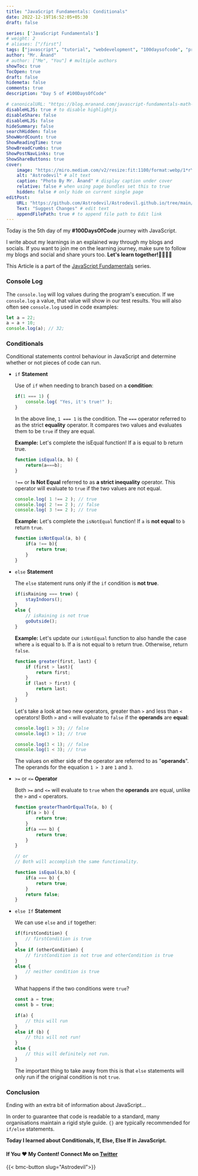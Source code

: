 ```yaml
---
title: "JavaScript Fundamentals: Conditionals"
date: 2022-12-19T16:52:05+05:30
draft: false

series: ['JavaScript Fundamentals']
# weight: 2
# aliases: ["/first"]
tags: ["javascript", "tutorial", "webdevelopment", "100daysofcode", "programming", "coding"]
author: "Mr. Ånand"
# author: ["Me", "You"] # multiple authors
showToc: true
TocOpen: true
draft: false
hidemeta: false
comments: true
description: "Day 5 of #100DaysOfCode"

# canonicalURL: "https://blog.mranand.com/javascript-fundamentals-math-object"
disableHLJS: true # to disable highlightjs
disableShare: false
disableHLJS: false
hideSummary: false
searchHidden: false
ShowWordCount: true
ShowReadingTime: true
ShowBreadCrumbs: true
ShowPostNavLinks: true
ShowShareButtons: true
cover:
    image: "https://miro.medium.com/v2/resize:fit:1100/format:webp/1*rY5Y8Wys8rsrtoyoOGuRLg.png" # image path/url
    alt: "Astrodevil" # alt text
    caption: "Photo By Mr. Ånand" # display caption under cover
    relative: false # when using page bundles set this to true
    hidden: false # only hide on current single page
editPost:
    URL: "https://github.com/Astrodevil/Astrodevil.github.io/tree/main/content"
    Text: "Suggest Changes" # edit text
    appendFilePath: true # to append file path to Edit link
---
```


Today is the 5th day of my **#100DaysOfCode** journey with JavaScript.

I write about my learnings in an explained way through my blogs and socials. If you want to join me on the learning journey, make sure to follow my blogs and social and share yours too. **Let's learn together!🫱🏼‍🫲🏼**

This Article is a part of the [JavaScript Fundamentals](https://mranand.com/series/javascript-fundamentals/) series.

### Console Log

The `console.log` will log values during the program's execution. If we `console.log` a value, that value will show in our test results. You will also often see `console.log` used in code examples:

```javascript
let a = 22; 
a = a + 10; 
console.log(a); // 32;
```

### Conditionals

Conditional statements control behaviour in JavaScript and determine whether or not pieces of code can run.

*   `if` **Statement**
    
    Use of `if` when needing to branch based on a **condition**:
    
    ```javascript
    if(1 === 1) {
        console.log( "Yes, it's true!" );
    }
    ```
    
    In the above line, `1 === 1` is the condition. The `===` operator referred to as the strict **equality** operator. It compares two values and evaluates them to be `true` if they are equal.
    
    **Example:** Let's complete the isEqual function! If a is equal to b return true.
    
    ```javascript
    function isEqual(a, b) {
        return(a===b);
    }
    ```
    
    `!==` or **Is Not Equal** referred to as **a strict inequality** operator. This operator will evaluate to `true` if the two values are not equal.
    
    ```javascript
    console.log( 1 !== 2 ); // true
    console.log( 2 !== 2 ); // false
    console.log( 3 !== 2 ); // true
    ```
    
    **Example:** Let's complete the `isNotEqual` function! If `a` is **not equal** to `b` return `true`.
    
    ```javascript
    function isNotEqual(a, b) {
        if(a !== b){
            return true;
        }
    }
    ```
    
*   `else` **Statement**
    
    The `else` statement runs only if the `if` condition is **not true**.
    
    ```javascript
    if(isRaining === true) {
        stayIndoors();
    }
    else {
        // isRaining is not true
        goOutside();
    }
    ```
    
    **Example:** Let's update our `isNotEqual` function to also handle the case where `a` is equal to `b`. If a is not equal to `b` return true. Otherwise, return `false`.
    
    ```javascript
    function greater(first, last) {
        if (first > last){
            return first;
        }
        if (last > first) {
            return last;
        }
    }
    ```
    
    Let's take a look at two new operators, greater than `>` and less than `<` operators! Both `>` and `<` will evaluate to `false` if the **operands** are **equal**:
    
    ```javascript
    console.log(1 > 3); // false
    console.log(3 > 1); // true
    
    console.log(3 < 1); // false
    console.log(1 < 3); // true
    ```
    
    The values on either side of the operator are referred to as "**operands**". The operands for the equation `1 > 3` are `1` and `3`.
    
*   `>=` or `<=` **Operator**
    
    Both `>=` and `<=` will evaluate to `true` when the **operands** are equal, unlike the `>` and `<` operators.
    
    ```javascript
    function greaterThanOrEqualTo(a, b) {
        if(a > b) {
            return true;
        }
        if(a === b) {
            return true;
        }
    }
    
    // or
    // Both will accomplish the same functionality.
    
    function isEqual(a,b) {
        if(a === b) {
            return true;
        }
        return false;
    }
    ```
    
*   `else If` **Statement**
    
    We can use `else` and `if` together:
    
    ```javascript
    if(firstCondition) {
        // firstCondition is true
    }
    else if (otherCondition) {
        // firstCondition is not true and otherCondition is true
    }
    else {
        // neither condition is true
    }
    ```
    
    What happens if the two conditions were `true`?
    
    ```javascript
    const a = true;
    const b = true;
    
    if(a) {
        // this will run
    }
    else if (b) {
        // this will not run!
    }
    else {
        // this will definitely not run.
    }
    ```
    
    The important thing to take away from this is that `else` statements will only run if the original condition is not `true`.
    

### Conclusion

Ending with an extra bit of information about JavaScript...

In order to guarantee that code is readable to a standard, many organisations maintain a rigid style guide. `{}` are typically recommended for `if/else` statements.

**Today I learned about Conditionals, If, Else, Else If in JavaScript.**

#### If You ❤️ My Content! Connect Me on [Twitter](https://mobile.twitter.com/Astrodevil_) 

{{< bmc-button slug="Astrodevil">}}